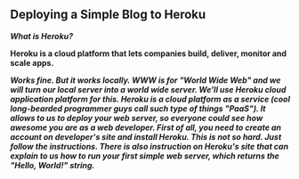 ## Deploying a Simple Blog to Heroku

***What is Heroku?***

**Heroku is a cloud platform that lets companies build, deliver, monitor and scale apps.**

***Works fine. But it works locally. WWW is for "World Wide Web" and we will turn our local server into a world wide server. We'll use Heroku cloud application platform for this. Heroku is a cloud platform as a service (cool long-bearded programmer guys call such type of things "PaaS"). It allows to us to deploy your web server, so everyone could see how awesome you are as a web developer. First of all, you need to create an account on developer's site and install Heroku. This is not so hard. Just follow the instructions. There is also instruction on Heroku's site that can explain to us how to run your first simple web server, which returns the "Hello, World!" string.***